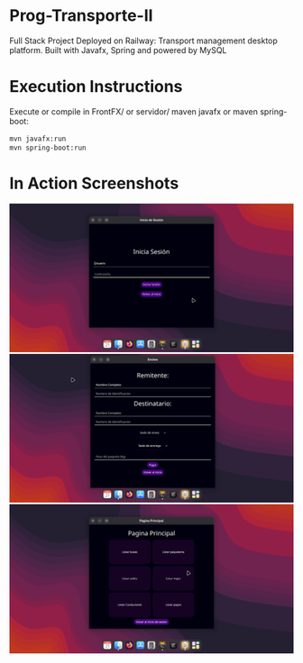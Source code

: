 # Prog-Transporte-II
Full Stack Project Deployed on Railway: Transport management desktop platform. Built with Javafx, Spring and powered by MySQL
# Execution Instructions
Execute or compile in FrontFX/ or servidor/ maven javafx or maven spring-boot:
```
mvn javafx:run
mvn spring-boot:run
```

# In Action Screenshots
![Vista 1](assets/1.png)
![Vista 2](assets/2.png)
![Vista 3](assets/3.png)
